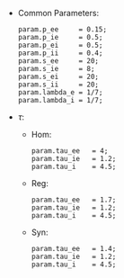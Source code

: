 * Common Parameters:

  ```
  param.p_ee     = 0.15;
  param.p_ie     = 0.5;
  param.p_ei     = 0.5;
  param.p_ii     = 0.4;
  param.s_ee     = 20;
  param.s_ie     = 8;
  param.s_ei     = 20;
  param.s_ii     = 20;
  param.lambda_e = 1/7;
  param.lambda_i = 1/7;
  ```

  

* $\tau$:

  * Hom:

    ```
    param.tau_ee   = 4;
    param.tau_ie   = 1.2;
    param.tau_i    = 4.5;
    ```

  * Reg:

    ```
    param.tau_ee   = 1.7;
    param.tau_ie   = 1.2;
    param.tau_i    = 4.5;
    ```

  * Syn:

    ```
    param.tau_ee   = 1.4;
    param.tau_ie   = 1.2;
    param.tau_i    = 4.5;
    ```

    